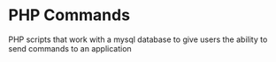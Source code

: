 # PHP Commands
PHP scripts that work with a mysql database to give users the ability to send commands to an application
